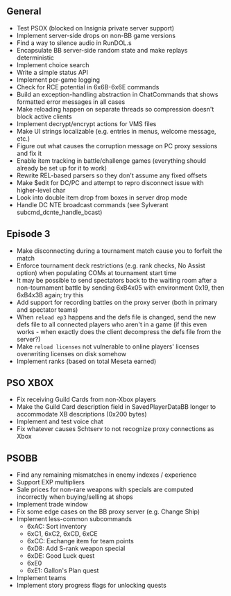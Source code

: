 ## General

- Test PSOX (blocked on Insignia private server support)
- Implement server-side drops on non-BB game versions
- Find a way to silence audio in RunDOL.s
- Encapsulate BB server-side random state and make replays deterministic
- Implement choice search
- Write a simple status API
- Implement per-game logging
- Check for RCE potential in 6x6B-6x6E commands
- Build an exception-handling abstraction in ChatCommands that shows formatted error messages in all cases
- Make reloading happen on separate threads so compression doesn't block active clients
- Implement decrypt/encrypt actions for VMS files
- Make UI strings localizable (e.g. entries in menus, welcome message, etc.)
- Figure out what causes the corruption message on PC proxy sessions and fix it
- Enable item tracking in battle/challenge games (everything should already be set up for it to work)
- Rewrite REL-based parsers so they don't assume any fixed offsets
- Make $edit for DC/PC and attempt to repro disconnect issue with higher-level char
- Look into double item drop from boxes in server drop mode
- Handle DC NTE broadcast commands (see Sylverant subcmd_dcnte_handle_bcast)

## Episode 3

- Make disconnecting during a tournament match cause you to forfeit the match
- Enforce tournament deck restrictions (e.g. rank checks, No Assist option) when populating COMs at tournament start time
- It may be possible to send spectators back to the waiting room after a non-tournament battle by sending 6xB4x05 with environment 0x19, then 6xB4x3B again; try this
- Add support for recording battles on the proxy server (both in primary and spectator teams)
- When `reload ep3` happens and the defs file is changed, send the new defs file to all connected players who aren't in a game (if this even works - when exactly does the client decompress the defs file from the server?)
- Make `reload licenses` not vulnerable to online players' licenses overwriting licenses on disk somehow
- Implement ranks (based on total Meseta earned)

## PSO XBOX

- Fix receiving Guild Cards from non-Xbox players
- Make the Guild Card description field in SavedPlayerDataBB longer to accommodate XB descriptions (0x200 bytes)
- Implement and test voice chat
- Fix whatever causes Schtserv to not recognize proxy connections as Xbox

## PSOBB

- Find any remaining mismatches in enemy indexes / experience
- Support EXP multipliers
- Sale prices for non-rare weapons with specials are computed incorrectly when buying/selling at shops
- Implement trade window
- Fix some edge cases on the BB proxy server (e.g. Change Ship)
- Implement less-common subcommands
    - 6xAC: Sort inventory
    - 6xC1, 6xC2, 6xCD, 6xCE
    - 6xCC: Exchange item for team points
    - 6xD8: Add S-rank weapon special
    - 6xDE: Good Luck quest
    - 6xE0
    - 6xE1: Gallon's Plan quest
- Implement teams
- Implement story progress flags for unlocking quests
